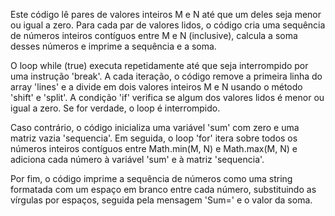 Este código lê pares de valores inteiros M e N até que um deles seja menor ou igual a zero. Para cada par de valores lidos, o código cria uma sequência de números inteiros contíguos entre M e N (inclusive), calcula a soma desses números e imprime a sequência e a soma.

O loop while (true) executa repetidamente até que seja interrompido por uma instrução 'break'. A cada iteração, o código remove a primeira linha do array 'lines' e a divide em dois valores inteiros M e N usando o método 'shift' e 'split'. A condição 'if' verifica se algum dos valores lidos é menor ou igual a zero. Se for verdade, o loop é interrompido.

Caso contrário, o código inicializa uma variável 'sum' com zero e uma matriz vazia 'sequencia'. Em seguida, o loop 'for' itera sobre todos os números inteiros contíguos entre Math.min(M, N) e Math.max(M, N) e adiciona cada número à variável 'sum' e à matriz 'sequencia'.

Por fim, o código imprime a sequência de números como uma string formatada com um espaço em branco entre cada número, substituindo as vírgulas por espaços, seguida pela mensagem 'Sum=' e o valor da soma.